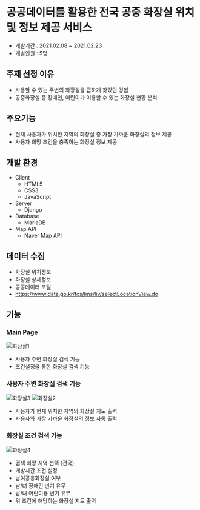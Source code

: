 # 공공데이터를 활용한 전국 공중 화장실 위치 및 정보 제공 서비스
*  개발기간 : 2021.02.08 ~ 2021.02.23
*  개발인원 : 5명

## 주제 선정 이유
* 사용할 수 있는 주변의 화장실을 급하게 찾았던 경험
* 공중화장실 중 장애인, 어린이가 이용할 수 있는 화장실 현황 분석

## 주요기능
* 현재 사용자가 위치한 지역의 화장실 중 가장 가까운 화장실의 정보 제공
* 사용자 희망 조건을 충족하는 화장실 정보 제공

## 개발 환경
* Client
  * HTML5
  * CSS3
  * JavaScript
* Server
  * Django
* Database
  * MariaDB
* Map API
  * Naver Map API

## 데이터 수집
*  화장실 위치정보
*  화장실 상세정보
*  공공데이터 포털
*  https://www.data.go.kr/tcs/lms/liv/selectLocationView.do


## 기능
### Main Page
![화장실1](https://user-images.githubusercontent.com/52616995/114037060-91f52300-98bb-11eb-92fc-7b4bc6570c9a.png)
* 사용자 주변 화장실 검색 기능
* 조건설정을 통한 화장실 검색 기능

### 사용자 주변 화장실 검색 기능
![화장실3](https://user-images.githubusercontent.com/52616995/114037635-1f387780-98bc-11eb-9dc0-ec00224607cc.png)
![화장실2](https://user-images.githubusercontent.com/52616995/114037505-04fe9980-98bc-11eb-98c0-674de92ff8a6.png)
* 사용자가 현재 위치한 지역의 화장실 지도 출력
* 사용자와 가장 가까운 화장실의 정보 자동 출력

### 화장실 조건 검색 기능
![화장실4](https://user-images.githubusercontent.com/52616995/114037914-5eff5f00-98bc-11eb-83eb-c98acd6bf164.png)
* 검색 희망 지역 선택 (전국)
* 개방시간 조건 설정
* 남여공용화장실 여부
* 남/녀 장애인 변기 유무
* 남/녀 어린이용 변기 유무
* 위 조건에 해당하는 화장실 지도 출력
